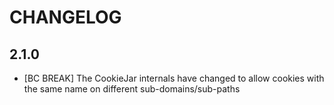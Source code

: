 CHANGELOG
=========

2.1.0
-----

 * [BC BREAK] The CookieJar internals have changed to allow cookies with the
	 same name on different sub-domains/sub-paths
